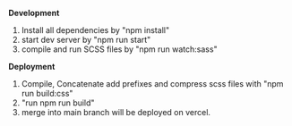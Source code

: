 **Development**

1. Install all dependencies by "npm install"
2. start dev server by "npm run start"
3. compile and run SCSS files by "npm run watch:sass"

**Deployment**

1. Compile, Concatenate add prefixes and compress scss files with "npm run build:css"
2. "run npm run build"
3. merge into main branch will be deployed on vercel.
